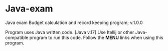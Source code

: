 # Java-exam
Java exam
Budget calculation and record keeping program;
v.1.0.0

Program uses Java written code. [Java v.17]
Use Itellij or other Java-compatible program to run this code.
Follow the **MENU** links when using this program.